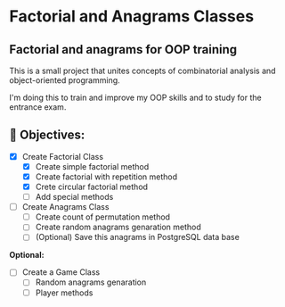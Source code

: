 # Factorial and Anagrams Classes
## Factorial and anagrams for OOP training
This is a small project that unites concepts of combinatorial analysis and object-oriented programming.

I'm doing this to train and improve my OOP skills and to study for the entrance exam.
## 🎯 Objectives:
- [x] Create Factorial Class
   - [x] Create simple factorial method
   - [x] Create factorial with repetition method
   - [x] Crete circular factorial method
   - [ ] Add special methods 
- [ ] Create Anagrams Class
   - [ ] Create count of permutation method
   - [ ] Create random anagrams genaration method
   - [ ] (Optional) Save this anagrams in PostgreSQL data base

**Optional:**
- [ ] Create a Game Class
   - [ ] Random anagrams genaration
   - [ ] Player methods

